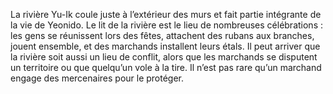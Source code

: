 La rivière Yu-Ik coule juste à l’extérieur des murs et fait partie intégrante de la vie de Yeonido. Le lit de la rivière est le lieu de nombreuses célébrations : les gens se réunissent lors des fêtes, attachent des rubans aux branches, jouent ensemble, et des marchands installent leurs étals. Il peut arriver que la rivière soit aussi un lieu de conflit, alors que les marchands se disputent un territoire ou que quelqu’un vole à la tire. Il n’est pas rare qu’un marchand engage des mercenaires pour le protéger.